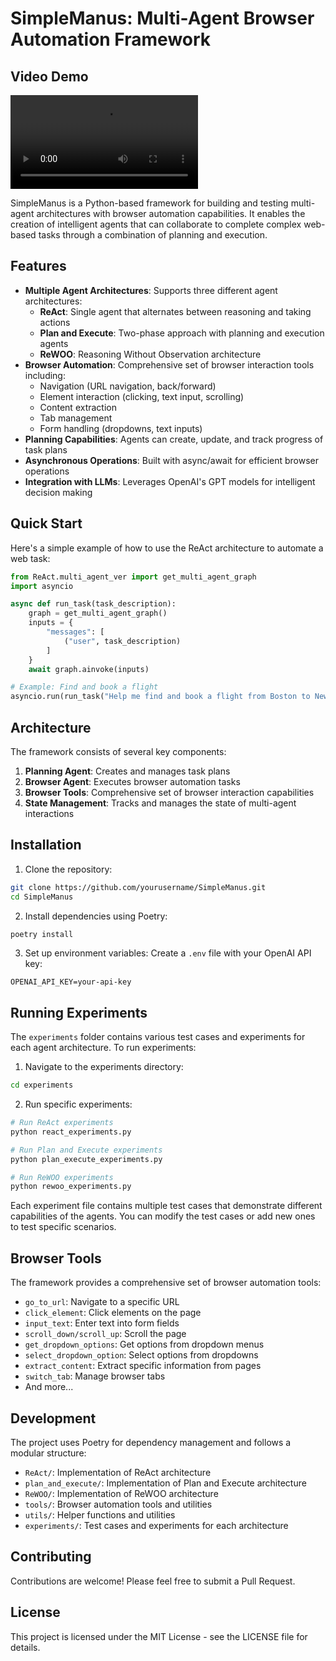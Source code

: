 # SimpleManus: Multi-Agent Browser Automation Framework

## Video Demo
![](./travel_plan_demo.mp4)

SimpleManus is a Python-based framework for building and testing multi-agent architectures with browser automation capabilities. It enables the creation of intelligent agents that can collaborate to complete complex web-based tasks through a combination of planning and execution.

## Features

- **Multiple Agent Architectures**: Supports three different agent architectures:
  - **ReAct**: Single agent that alternates between reasoning and taking actions
  - **Plan and Execute**: Two-phase approach with planning and execution agents
  - **ReWOO**: Reasoning Without Observation architecture
- **Browser Automation**: Comprehensive set of browser interaction tools including:
  - Navigation (URL navigation, back/forward)
  - Element interaction (clicking, text input, scrolling)
  - Content extraction
  - Tab management
  - Form handling (dropdowns, text inputs)
- **Planning Capabilities**: Agents can create, update, and track progress of task plans
- **Asynchronous Operations**: Built with async/await for efficient browser operations
- **Integration with LLMs**: Leverages OpenAI's GPT models for intelligent decision making

## Quick Start

Here's a simple example of how to use the ReAct architecture to automate a web task:

```python
from ReAct.multi_agent_ver import get_multi_agent_graph
import asyncio

async def run_task(task_description):
    graph = get_multi_agent_graph()
    inputs = {
        "messages": [
            ("user", task_description)
        ]
    }
    await graph.ainvoke(inputs)

# Example: Find and book a flight
asyncio.run(run_task("Help me find and book a flight from Boston to New York"))
```

## Architecture

The framework consists of several key components:

1. **Planning Agent**: Creates and manages task plans
2. **Browser Agent**: Executes browser automation tasks
3. **Browser Tools**: Comprehensive set of browser interaction capabilities
4. **State Management**: Tracks and manages the state of multi-agent interactions

## Installation

1. Clone the repository:
```bash
git clone https://github.com/yourusername/SimpleManus.git
cd SimpleManus
```

2. Install dependencies using Poetry:
```bash
poetry install
```

3. Set up environment variables:
Create a `.env` file with your OpenAI API key:
```
OPENAI_API_KEY=your-api-key
```

## Running Experiments

The `experiments` folder contains various test cases and experiments for each agent architecture. To run experiments:

1. Navigate to the experiments directory:
```bash
cd experiments
```

2. Run specific experiments:
```bash
# Run ReAct experiments
python react_experiments.py

# Run Plan and Execute experiments
python plan_execute_experiments.py

# Run ReWOO experiments
python rewoo_experiments.py
```

Each experiment file contains multiple test cases that demonstrate different capabilities of the agents. You can modify the test cases or add new ones to test specific scenarios.

## Browser Tools

The framework provides a comprehensive set of browser automation tools:

- `go_to_url`: Navigate to a specific URL
- `click_element`: Click elements on the page
- `input_text`: Enter text into form fields
- `scroll_down/scroll_up`: Scroll the page
- `get_dropdown_options`: Get options from dropdown menus
- `select_dropdown_option`: Select options from dropdowns
- `extract_content`: Extract specific information from pages
- `switch_tab`: Manage browser tabs
- And more...

## Development

The project uses Poetry for dependency management and follows a modular structure:

- `ReAct/`: Implementation of ReAct architecture
- `plan_and_execute/`: Implementation of Plan and Execute architecture
- `ReWOO/`: Implementation of ReWOO architecture
- `tools/`: Browser automation tools and utilities
- `utils/`: Helper functions and utilities
- `experiments/`: Test cases and experiments for each architecture

## Contributing

Contributions are welcome! Please feel free to submit a Pull Request.

## License

This project is licensed under the MIT License - see the LICENSE file for details.